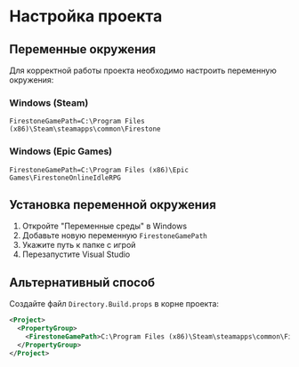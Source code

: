 # Настройка проекта

## Переменные окружения

Для корректной работы проекта необходимо настроить переменную окружения:

### Windows (Steam)
```
FirestoneGamePath=C:\Program Files (x86)\Steam\steamapps\common\Firestone
```

### Windows (Epic Games)
```
FirestoneGamePath=C:\Program Files (x86)\Epic Games\FirestoneOnlineIdleRPG
```

## Установка переменной окружения

1. Откройте "Переменные среды" в Windows
2. Добавьте новую переменную `FirestoneGamePath`
3. Укажите путь к папке с игрой
4. Перезапустите Visual Studio

## Альтернативный способ

Создайте файл `Directory.Build.props` в корне проекта:

```xml
<Project>
  <PropertyGroup>
    <FirestoneGamePath>C:\Program Files (x86)\Steam\steamapps\common\Firestone</FirestoneGamePath>
  </PropertyGroup>
</Project>
```